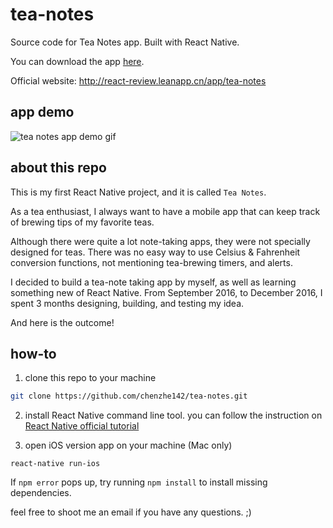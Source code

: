 # tea-notes
Source code for Tea Notes app. Built with React Native. 

You can download the app [here](https://itunes.apple.com/us/app/tea-notes/id1185062818).

Official website: http://react-review.leanapp.cn/app/tea-notes

## app demo
![tea notes app demo gif](http://g.recordit.co/a7Jj2Tj25y.gif)

## about this repo
This is my first React Native project, and it is called `Tea Notes`. 

As a tea enthusiast, I always want to have a mobile app that can keep track of brewing tips of my favorite teas. 

Although there were quite a lot note-taking apps, they were not specially designed for teas. There was no easy way to use Celsius & Fahrenheit conversion functions, not mentioning tea-brewing timers, and alerts.

I decided to build a tea-note taking app by myself, as well as learning something new of React Native. From September 2016, to December 2016, I spent 3 months designing, building, and testing my idea.

And here is the outcome!


## how-to
1. clone this repo to your machine

```zsh
git clone https://github.com/chenzhe142/tea-notes.git
```

2. install React Native command line tool. you can follow the instruction on [React Native official tutorial](https://facebook.github.io/react-native/docs/getting-started.html)

3. open iOS version app on your machine (Mac only)
```
react-native run-ios
```

If `npm error` pops up, try running `npm install` to install missing dependencies.

feel free to shoot me an email if you have any questions. ;)
